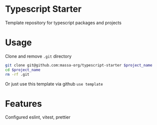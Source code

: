 # Typescript Starter
Template repository for typescript packages and projects

# Usage

Clone and remove `.git` directory
```sh
git clone git@github.com:massa-org/typescript-starter $project_name
cd $project_name
rm -rf .git
```

Or just use this template via github `use template`

# Features
Configured eslint, vitest, prettier
